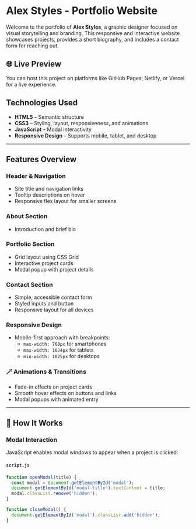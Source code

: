 # Alex Styles - Portfolio Website

Welcome to the portfolio of **Alex Styles**, a graphic designer focused on visual storytelling and branding. This responsive and interactive website showcases projects, provides a short biography, and includes a contact form for reaching out.

## 🌐 Live Preview
You can host this project on platforms like GitHub Pages, Netlify, or Vercel for a live experience.

##  Technologies Used

- **HTML5** – Semantic structure
- **CSS3** – Styling, layout, responsiveness, and animations
- **JavaScript** – Modal interactivity
- **Responsive Design** – Supports mobile, tablet, and desktop

---

##  Features Overview

###  Header & Navigation
- Site title and navigation links
- Tooltip descriptions on hover
- Responsive flex layout for smaller screens

###  About Section
- Introduction and brief bio

###  Portfolio Section
- Grid layout using CSS Grid
- Interactive project cards
- Modal popup with project details

###  Contact Section
- Simple, accessible contact form
- Styled inputs and button
- Responsive layout for all devices

###  Responsive Design
- Mobile-first approach with breakpoints:
  - `max-width: 768px` for smartphones
  - `max-width: 1024px` for tablets
  - `min-width: 1025px` for desktops

### 🪄 Animations & Transitions
- Fade-in effects on project cards
- Smooth hover effects on buttons and links
- Modal popups with animated entry

---

## 🧠 How It Works

### Modal Interaction
JavaScript enables modal windows to appear when a project is clicked:

#### `script.js` 
```js
function openModal(title) {
  const modal = document.getElementById('modal');
  document.getElementById('modal-title').textContent = title;
  modal.classList.remove('hidden');
}

function closeModal() {
  document.getElementById('modal').classList.add('hidden');
}

